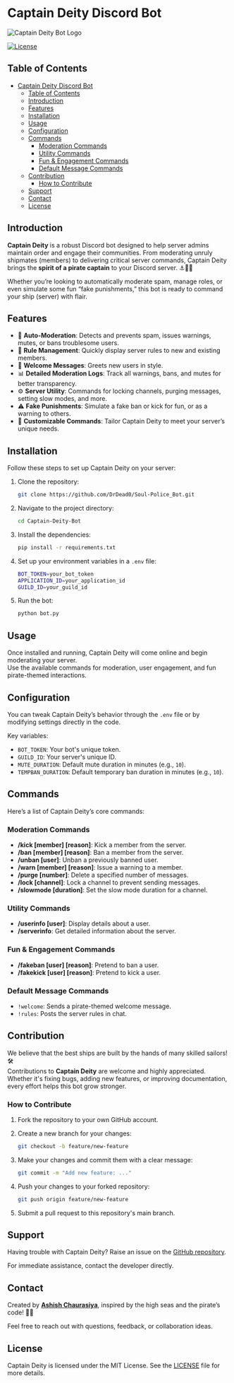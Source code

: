 

# Captain Deity Discord Bot 
![Captain Deity Bot Logo](https://github.com/YourRepo/Captain-Deity-Bot/blob/main/Assets/logo.png)  

[![License](https://img.shields.io/badge/license-MIT-blue.svg)](LICENSE)

## Table of Contents

- [Captain Deity Discord Bot](#captain-deity-discord-bot)
  - [Table of Contents](#table-of-contents)
  - [Introduction](#introduction)
  - [Features](#features)
  - [Installation](#installation)
  - [Usage](#usage)
  - [Configuration](#configuration)
  - [Commands](#commands)
    - [Moderation Commands](#moderation-commands)
    - [Utility Commands](#utility-commands)
    - [Fun \& Engagement Commands](#fun--engagement-commands)
    - [Default Message Commands](#default-message-commands)
  - [Contribution](#contribution)
    - [How to Contribute](#how-to-contribute)
  - [Support](#support)
  - [Contact](#contact)
  - [License](#license)



## Introduction

**Captain Deity** is a robust Discord bot designed to help server admins maintain order and engage their communities. From moderating unruly shipmates (members) to delivering critical server commands, Captain Deity brings the **spirit of a pirate captain** to your Discord server. ⚓️🏴‍☠️  

Whether you’re looking to automatically moderate spam, manage roles, or even simulate some fun “fake punishments,” this bot is ready to command your ship (server) with flair.



## Features

- 🏴 **Auto-Moderation**: Detects and prevents spam, issues warnings, mutes, or bans troublesome users.  
- 📜 **Rule Management**: Quickly display server rules to new and existing members.  
- 🎉 **Welcome Messages**: Greets new users in style.  
- 📊 **Detailed Moderation Logs**: Track all warnings, bans, and mutes for better transparency.  
- ⚙️ **Server Utility**: Commands for locking channels, purging messages, setting slow modes, and more.  
- ⚠️ **Fake Punishments**: Simulate a fake ban or kick for fun, or as a warning to others.  
- 🚨 **Customizable Commands**: Tailor Captain Deity to meet your server’s unique needs.



## Installation

Follow these steps to set up Captain Deity on your server:

1. Clone the repository:  

    ```bash
    git clone https://github.com/DrDead0/Soul-Police_Bot.git
    ```

2. Navigate to the project directory:  

    ```bash
    cd Captain-Deity-Bot
    ```

3. Install the dependencies:  

    ```bash
    pip install -r requirements.txt
    ```

4. Set up your environment variables in a `.env` file:  

    ```bash
    BOT_TOKEN=your_bot_token
    APPLICATION_ID=your_application_id
    GUILD_ID=your_guild_id
    ```

5. Run the bot:  

    ```bash
    python bot.py
    ```



## Usage

Once installed and running, Captain Deity will come online and begin moderating your server.  
Use the available commands for moderation, user engagement, and fun pirate-themed interactions.



## Configuration

You can tweak Captain Deity’s behavior through the `.env` file or by modifying settings directly in the code.  

Key variables:  

- `BOT_TOKEN`: Your bot's unique token.  
- `GUILD_ID`: Your server's unique ID.  
- `MUTE_DURATION`: Default mute duration in minutes (e.g., `10`).  
- `TEMPBAN_DURATION`: Default temporary ban duration in minutes (e.g., `10`).  



## Commands

Here’s a list of Captain Deity’s core commands:  

### Moderation Commands
- **/kick [member] [reason]**: Kick a member from the server.  
- **/ban [member] [reason]**: Ban a member from the server.  
- **/unban [user]**: Unban a previously banned user.  
- **/warn [member] [reason]**: Issue a warning to a member.  
- **/purge [number]**: Delete a specified number of messages.  
- **/lock [channel]**: Lock a channel to prevent sending messages.  
- **/slowmode [duration]**: Set the slow mode duration for a channel.  

### Utility Commands
- **/userinfo [user]**: Display details about a user.  
- **/serverinfo**: Get detailed information about the server.  

### Fun & Engagement Commands
- **/fakeban [user] [reason]**: Pretend to ban a user.  
- **/fakekick [user] [reason]**: Pretend to kick a user.  

### Default Message Commands
- `!welcome`: Sends a pirate-themed welcome message.  
- `!rules`: Posts the server rules in chat.  



## Contribution

We believe that the best ships are built by the hands of many skilled sailors! 🛠️  
Contributions to **Captain Deity** are welcome and highly appreciated. Whether it's fixing bugs, adding new features, or improving documentation, every effort helps this bot grow stronger.

### How to Contribute

1. Fork the repository to your own GitHub account.  
2. Create a new branch for your changes:  

    ```bash
    git checkout -b feature/new-feature
    ```

3. Make your changes and commit them with a clear message:  

    ```bash
    git commit -m "Add new feature: ..."
    ```

4. Push your changes to your forked repository:  

    ```bash
    git push origin feature/new-feature
    ```

5. Submit a pull request to this repository's main branch.  


## Support

Having trouble with Captain Deity? Raise an issue on the [GitHub repository](https://github.com/YourRepo/Captain-Deity-Bot/issues).  

For immediate assistance, contact the developer directly.  



## Contact

Created by **[Ashish Chaurasiya](https://github.com/DrDead0)**, inspired by the high seas and the pirate’s code! 🏴‍☠️  

Feel free to reach out with questions, feedback, or collaboration ideas.



## License

Captain Deity is licensed under the MIT License. See the [LICENSE](https://github.com/YourRepo/Captain-Deity-Bot/blob/main/LICENSE) file for more details.  

